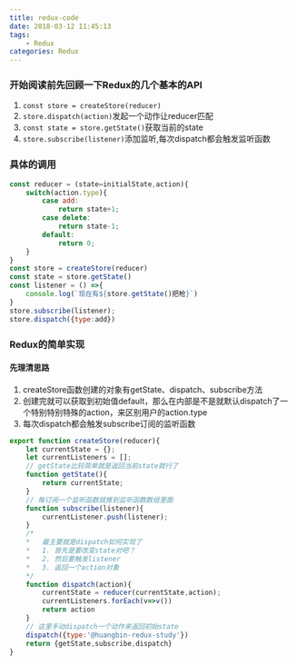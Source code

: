 ```yaml
---
title: redux-code
date: 2018-03-12 11:45:13
tags:
    - Redux
categories: Redux
---
```

### 开始阅读前先回顾一下Redux的几个基本的API
1. `const store = createStore(reducer)`
2. `store.dispatch(action)`发起一个动作让reducer匹配
3. `const state = store.getState()`获取当前的state
4. `store.subscribe(listener)`添加监听,每次dispatch都会触发监听函数

### 具体的调用
```js
const reducer = (state=initialState,action){
    switch(action.type){
        case add:
            return state+1;
        case delete: 
            return state-1;
        default:
            return 0;
    }
}
const store = createStore(reducer)
const state = store.getState()
const listener = () =>{
    console.log(`现在有${store.getState()把枪}`)
}
store.subscribe(listener);
store.dispatch({type:add})
```

### Redux的简单实现
#### 先理清思路
1. createStore函数创建的对象有getState、dispatch、subscribe方法
2. 创建完就可以获取到初始值default，那么在内部是不是就默认dispatch了一个特别特别特殊的action，来区别用户的action.type
3. 每次dispatch都会触发subscribe订阅的监听函数

```js
export function createStore(reducer){
    let currentState = {};
    let currentListeners = [];
    // getState比较简单就是返回当前state就行了
    function getState(){
        return currentState;
    }
    // 每订阅一个监听函数就推到监听函数数组里面
    function subscribe(listener){
        currentListener.push(listener);
    }
    /*
    *   最主要就是dispatch如何实现了
    *   1. 首先是要改变state对吧？
    *   2. 然后要触发listener
    *   3. 返回一个action对象
    */
    function dispatch(action){
        currentState = reducer(currentState,action);
        currentListeners.forEach(v=>v())
        return action
    }
    // 这里手动dispatch一个动作来返回初始state
    dispatch({type:'@huangbin-redux-study'})
    return {getState,subscribe,dispatch}
}
```